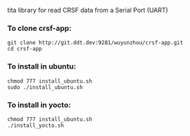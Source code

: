 tita library for read CRSF data from a Serial Port (UART)

### To clone crsf-app:
    git clone http://git.ddt.dev:9281/wuyunzhou/crsf-app.git
    cd crsf-app

### To install in ubuntu:
    chmod 777 install_ubuntu.sh
    sudo ./install_ubuntu.sh

### To install in yocto:
    chmod 777 install_ubuntu.sh
    ./install_yocto.sh

